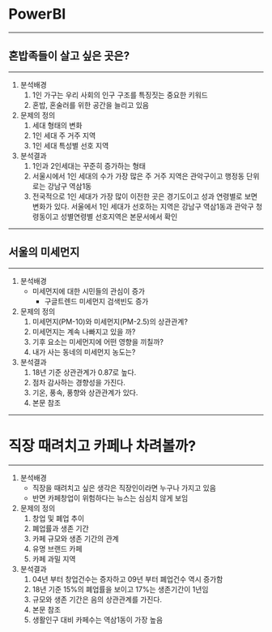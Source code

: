 # PowerBI

---

## 혼밥족들이 살고 싶은 곳은?

---

1. 분석배경
   1. 1인 가구는 우리 사회의 인구 구조를 특징짓는 중요한 키워드
   2. 혼밥, 혼술러를 위한 공간을 늘리고 있음
2. 문제의 정의 
   1. 세대 형태의 변화
   2. 1인 세대 주 거주 지역
   3. 1인 세대 특성별 선호 지역
3. 분석결과 
   1. 1인과 2인세대는 꾸준히 증가하는 형태
   2. 서울시에서 1인 세대의 수가 가장 많은 주 거주 지역은 관악구이고 행정동 단위로는 강남구 역삼1동
   3. 전국적으로 1인 세대가 가장 많이 이전한 곳은 경기도이고 성과 연령별로 보면 변화가 있다. 서울에서 1인 세대가 선호하는 지역은 강남구 역삼1동과 관악구 청령동이고 성별연령별 선호지역은 본문서에서 확인

---

## 서울의 미세먼지

---

1. 분석배경
   - 미세먼지에 대한 시민들의 관심이 증가
     - 구글트렌드 미세먼지 검색빈도 증가 
2. 문제의 정의
   1. 미세먼지(PM-10)와 미세먼지(PM-2.5)의 상관관계?
   2. 미세먼지는 계속 나빠지고 있을 까?
   3. 기후 요소는 미세먼지에 어떤 영향을 끼칠까?
   4. 내가 사는 동네의 미세먼지 농도는?
3. 분석결과
   1. 18년 기준 상관관계가 0.87로 높다.
   2. 점차 감사하는 경향성을 가진다.
   3. 기온, 풍속, 풍향와 상관관계가 있다.
   4. 본문 참조

---

# 직장 때려치고 카페나 차려볼까?

---

1. 분석배경
   - 직장을 때려치고 싶은 생각은 직장인이라면 누구나 가지고 있음
   - 반면 카페창업이 위험하다는 뉴스는 심심치 않게 보임
2. 문제의 정의
   1. 창업 및 폐업 추이
   2. 폐업률과 생존 기간
   3. 카페 규모와 생존 기간의 관계
   4. 유명 브랜드 카페
   5. 카페 과밀 지역
3. 분석결과
   1. 04년 부터 창업건수는 증자하고 09년 부터 폐업건수 역시 증가함
   2. 18년 기준 15%의 폐업률을 보이고 17%는 생존기간이 1년임
   3. 규모와 생존 기간은 음의 상관관계를 가진다.
   4. 본문 참조
   5. 생활인구 대비 카페수는 역삼1동이 가장 높음
